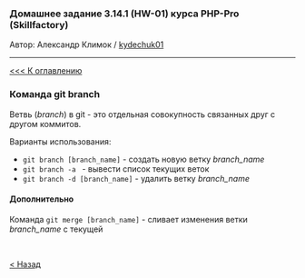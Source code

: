 ### Домашнее задание 3.14.1 (HW-01) курса PHP-Pro (Skillfactory)

Автор: Александр Климок / [kydechuk01](https://github.com/kydechuk01/)

---

[<<< К оглавлению](./README.md#оглавление) 

### Команда git branch

Ветвь (*branch*) в git - это отдельная совокупность связанных друг с другом коммитов.


Варианты использования:<br>
* `git branch [branch_name]`  - создать новую ветку *branch_name*
* `git branch -a ` - вывести список текущих веток
* `git branch -d [branch_name]` - удалить ветку *branch_name*

#### Дополнительно

Команда `git merge [branch_name]` - сливает изменения ветки *branch_name* с текущей

<br>

[< Назад](./README.md#оглавление) 